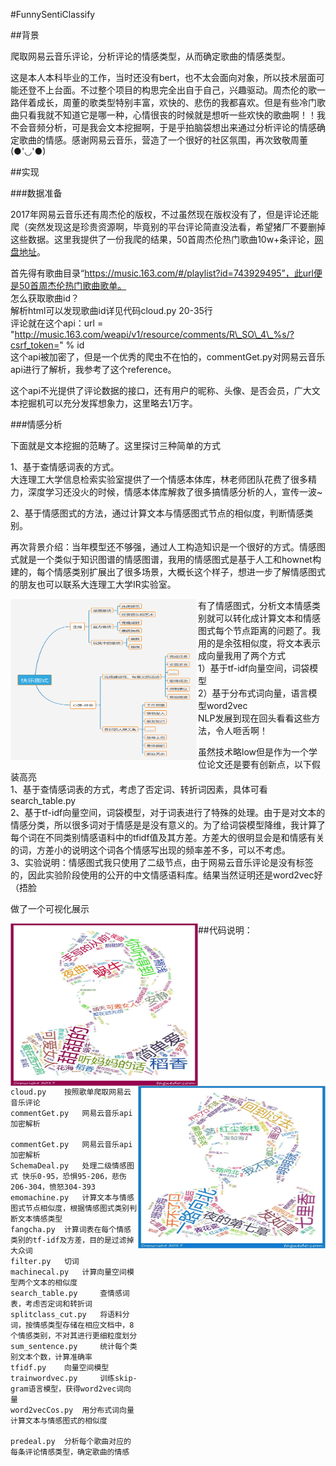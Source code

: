 #FunnySentiClassify

##背景  

爬取网易云音乐评论，分析评论的情感类型，从而确定歌曲的情感类型。  

这是本人本科毕业的工作，当时还没有bert，也不太会面向对象，所以技术层面可能还登不上台面。不过整个项目的构思完全出自于自己，兴趣驱动。周杰伦的歌一路伴着成长，周董的歌类型特别丰富，欢快的、悲伤的我都喜欢。但是有些冷门歌曲只看我就不知道它是哪一种，心情很丧的时候就是想听一些欢快的歌曲啊！！我不会音频分析，可是我会文本挖掘啊，于是乎拍脑袋想出来通过分析评论的情感确定歌曲的情感。感谢网易云音乐，营造了一个很好的社区氛围，再次致敬周董(●'◡'●)  

##实现

###数据准备  

2017年网易云音乐还有周杰伦的版权，不过虽然现在版权没有了，但是评论还能爬（突然发现这是珍贵资源啊，毕竟别的平台评论简直没法看，希望猪厂不要删掉这些数据。这里我提供了一份我爬的结果，50首周杰伦热门歌曲10w+条评论，[网盘地址](https://pan.baidu.com/s/1wzsa_xv6Gc8nEpSHpoIn6A)。

首先得有歌曲目录“https://music.163.com/#/playlist?id=743929495”，此url便是50首周杰伦热门歌曲歌单。  
怎么获取歌曲id？  
解析html可以发现歌曲id详见代码cloud.py 20-35行  
评论就在这个api：url = "http://music.163.com/weapi/v1/resource/comments/R\_SO\_4\_%s/?csrf_token=" % id  
这个api被加密了，但是一个优秀的爬虫不在怕的，commentGet.py对网易云音乐api进行了解析，我参考了这个reference。  



这个api不光提供了评论数据的接口，还有用户的昵称、头像、是否会员，广大文本挖掘机可以充分发挥想象力，这里略去1万字。  


###情感分析   

下面就是文本挖掘的范畴了。这里探讨三种简单的方式  

1、基于查情感词表的方式。  
大连理工大学信息检索实验室提供了一个情感本体库，林老师团队花费了很多精力，深度学习还没火的时候，情感本体库解救了很多搞情感分析的人，宣传一波~  

2、基于情感图式的方法，通过计算文本与情感图式节点的相似度，判断情感类别。  

再次背景介绍：当年模型还不够强，通过人工构造知识是一个很好的方式。情感图式就是一个类似于知识图谱的情感图谱，我用的情感图式是基于人工和hownet构建的，每个情感类别扩展出了很多场景，大概长这个样子，想进一步了解情感图式的朋友也可以联系大连理工大学IR实验室。

<img src="https://github.com/caitian521/FunnySentiClassify/blob/master/pic/schema.png" width = "300" height = "260" alt="欢快" align=left>  


有了情感图式，分析文本情感类别就可以转化成计算文本和情感图式每个节点距离的问题了。我用的是余弦相似度，将文本表示成向量我用了两个方式  
1）基于tf-idf向量空间，词袋模型  
2）基于分布式词向量，语言模型word2vec  
NLP发展到现在回头看看这些方法，令人咂舌啊！  

虽然技术略low但是作为一个学位论文还是要有创新点，以下假装高亮   
1、基于查情感词表的方式，考虑了否定词、转折词因素，具体可看search_table.py    
2、基于tf-idf向量空间，词袋模型，对于词表进行了特殊的处理。由于是对文本的情感分类，所以很多词对于情感是是没有意义的。为了给词袋模型降维，我计算了每个词在不同类别情感语料中的tfidf值及其方差。方差大的很明显会是和情感有关的词，方差小的说明这个词各个情感写出现的频率差不多，可以不考虑。  
3、实验说明：情感图式我只使用了二级节点，由于网易云音乐评论是没有标签的，因此实验阶段使用的公开的中文情感语料库。结果当然证明还是word2vec好（捂脸

做了一个可视化展示

<img src="https://github.com/caitian521/FunnySentiClassify/blob/master/pic/happy_jay.jpg" width = "300" height = "260" alt="欢快" align=left>
<img src="https://github.com/caitian521/FunnySentiClassify/blob/master/pic/sad_jay.jpg" width = "300" height = "260" alt="欢快" align=right>  



##代码说明：

	cloud.py	按照歌单爬取网易云音乐评论
	commentGet.py	网易云音乐api加密解析

	commentGet.py	网易云音乐api加密解析
 	SchemaDeal.py 	处理二级情感图式 快乐0-95，恐惧95-206，悲伤206-304，愤怒304-393
	emomachine.py 	计算文本与情感图式节点相似度，根据情感图式类别判断文本情感类型
	fangcha.py 	计算词表在每个情感类别的tf-idf及方差，目的是过滤掉大众词
	filter.py 	切词
	machinecal.py 	计算向量空间模型两个文本的相似度
	search_table.py 	查情感词表，考虑否定词和转折词
	splitclass_cut.py 	将语料分词，按情感类型存储在相应文档中，8个情感类别，不对其进行更细粒度划分
	sum_sentence.py 	统计每个类别文本个数，计算准确率
	tfidf.py 	向量空间模型
	trainwordvec.py 	训练skip-gram语言模型，获得word2vec词向量
	word2vecCos.py 	用分布式词向量计算文本与情感图式的相似度

	predeal.py 	分析每个歌曲对应的每条评论情感类型，确定歌曲的情感